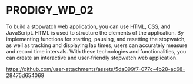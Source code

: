# PRODIGY_WD_02
 To build a stopwatch web application, you can use HTML, CSS, and JavaScript. HTML is used to structure the elements of the application. By implementing functions for starting, pausing, and resetting the stopwatch, as well as tracking and displaying lap times, users can accurately measure and record time intervals. With these technologies and functionalities, you can create an interactive and user-friendly stopwatch web application.



https://github.com/user-attachments/assets/5da099f7-077c-4b28-ac68-28475d654069

